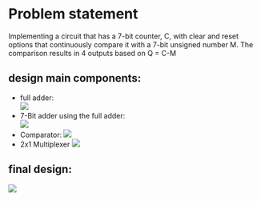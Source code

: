 # Problem statement
Implementing a circuit that has a 7-bit counter, C,
with clear and reset options that continuously compare it with a 7-bit unsigned number M.
The comparison results in 4 outputs based on Q = C-M
## design main components:
- full adder:\
![](Images/)
- 7-Bit adder using the full adder:\
![](Images/)
- Comparator:
![](Images/)
- 2x1 Multiplexer
![](Images/)
## final design:
![](Images/)
